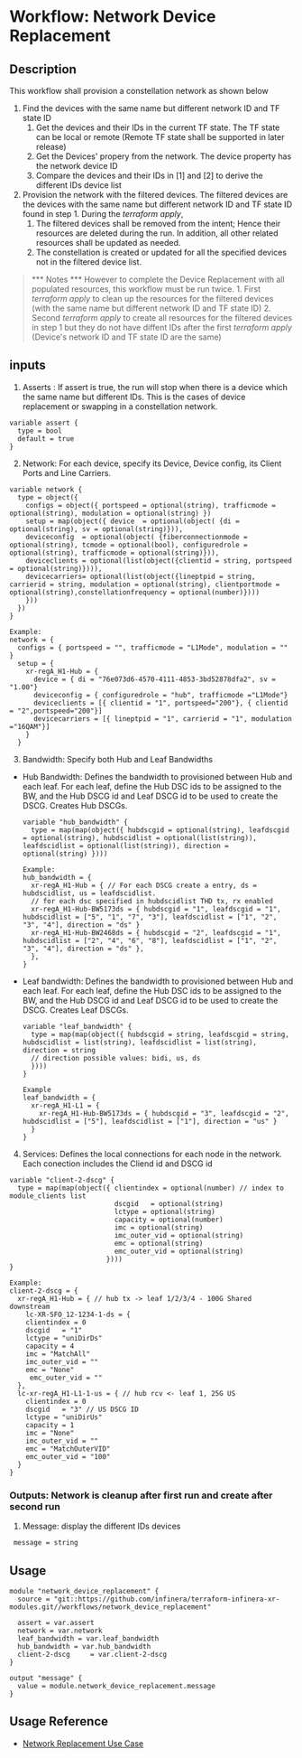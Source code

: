 # Workflow: Network Device Replacement

## Description
This workflow shall provision a constellation network as shown below
  1. Find the devices with the same name but different network ID and TF state ID
     1. Get the devices and their IDs in the current TF state. The TF state can be local or remote (Remote TF state shall be supported in later release)
     2. Get the Devices' propery from the network. The device property has the network device ID
     3. Compare the devices and their IDs in [1] and [2] to derive the different IDs device list
  2. Provision the network with the filtered devices. The filtered devices are the devices with the same name but different network ID and TF state ID found in step 1. During the *terraform apply*,
     1. The filtered devices shall be removed from the intent; Hence their resources are deleted during the run. In addition, all other related resources shall be updated as needed.
     2. The constellation is created or updated for all the specified devices not in the filtered device list.
   
> *** Notes *** However to complete the Device Replacement with all populated resources, this workflow must be run twice. 
     1. First *terraform apply* to clean up the resources for the filtered devices (with the same name but different network ID and TF state ID)
     2. Second *terraform apply* to create all resources for the filtered devices in step 1 but they do not have diffent IDs after the first *terraform apply* (Device's network ID and TF state ID are the same)
## inputs
1. Asserts : If assert is true, the run will stop when there is a device which the same name but different IDs. This is the cases of device replacement or swapping in a constellation network.
```
variable assert { 
  type = bool
  default = true 
}
```
2. Network: For each device, specify its Device, Device config, its Client Ports and Line Carriers.
```
variable network {
  type = object({
    configs = object({ portspeed = optional(string), trafficmode = optional(string), modulation = optional(string) })
    setup = map(object({ device  = optional(object( {di = optional(string), sv = optional(string)})),
    deviceconfig  = optional(object( {fiberconnectionmode = optional(string), tcmode = optional(bool), configuredrole = optional(string), trafficmode = optional(string)})),
    deviceclients = optional(list(object({clientid = string, portspeed = optional(string)}))),
    devicecarriers= optional(list(object({lineptpid = string, carrierid = string, modulation = optional(string), clientportmode = optional(string),constellationfrequency = optional(number)})))
    }))
  })
}

Example:
network = {
  configs = { portspeed = "", trafficmode = "L1Mode", modulation = "" }
  setup = {
    xr-regA_H1-Hub = {
      device = { di = "76e073d6-4570-4111-4853-3bd52878dfa2", sv = "1.00"}
      deviceconfig = { configuredrole = "hub", trafficmode ="L1Mode"}
      deviceclients = [{ clientid = "1", portspeed="200"}, { clientid = "2",portspeed="200"}]
      devicecarriers = [{ lineptpid = "1", carrierid = "1", modulation ="16QAM"}] 
    }
  }
```
3. Bandwidth: Specify both Hub and Leaf Bandwidths
  - Hub Bandwidth: Defines the bandwidth to provisioned between Hub and each leaf. For each leaf, define the Hub DSC ids to be assigned to the BW, and the Hub DSCG id and Leaf DSCG id to be used to create the DSCG. Creates Hub DSCGs.
    ```
    variable "hub_bandwidth" {
      type = map(map(object({ hubdscgid = optional(string), leafdscgid = optional(string), hubdscidlist = optional(list(string)), leafdscidlist = optional(list(string)), direction = optional(string) })))

    Example:
    hub_bandwidth = {
      xr-regA_H1-Hub = { // For each DSCG create a entry, ds = hubdscidlist, us = leafdscidlist. 
      // for each dsc specified in hubdscidlist THD tx, rx enabled
      xr-regA_H1-Hub-BW5173ds = { hubdscgid = "1", leafdscgid = "1", hubdscidlist = ["5", "1", "7", "3"], leafdscidlist = ["1", "2", "3", "4"], direction = "ds" }
      xr-regA_H1-Hub-BW2468ds = { hubdscgid = "2", leafdscgid = "1", hubdscidlist = ["2", "4", "6", "8"], leafdscidlist = ["1", "2", "3", "4"], direction = "ds" },
      },
    }
    ```
  - Leaf bandwidth: Defines the bandwidth to provisioned between Hub and each leaf. For each leaf, define the Hub DSC ids to be assigned to the BW, and the Hub DSCG id and Leaf DSCG id to be used to create the DSCG. Creates Leaf DSCGs.
    ```
    variable "leaf_bandwidth" {
      type = map(map(object({ hubdscgid = string, leafdscgid = string, hubdscidlist = list(string), leafdscidlist = list(string), direction = string
      // direction possible values: bidi, us, ds
      })))
    }

    Example
    leaf_bandwidth = {
      xr-regA_H1-L1 = {       
        xr-regA_H1-Hub-BW5173ds = { hubdscgid = "3", leafdscgid = "2", hubdscidlist = ["5"], leafdscidlist = ["1"], direction = "us" }
      }
    }
    ```
4. Services: Defines the local connections for each node in the network. Each conection includes the Cliend id and DSCG id
```
variable "client-2-dscg" {
  type = map(map(object({ clientindex = optional(number) // index to module_clients list
                          dscgid   = optional(string)
                          lctype = optional(string)
                          capacity = optional(number)
                          imc = optional(string)
                          imc_outer_vid = optional(string)
                          emc = optional(string)
                          emc_outer_vid = optional(string) 
                        })))
}

Example:
client-2-dscg = {
  xr-regA_H1-Hub = { // hub tx -> leaf 1/2/3/4 - 100G Shared downstream
    lc-XR-SFO_12-1234-1-ds = { 
    clientindex = 0
    dscgid   = "1"
    lctype = "uniDirDs"
    capacity = 4
    imc = "MatchAll"
    imc_outer_vid = ""
    emc = "None"
     emc_outer_vid = ""
  }, 
  lc-xr-regA_H1-L1-1-us = { // hub rcv <- leaf 1, 25G US
    clientindex = 0
    dscgid   = "3" // US DSCG ID 
    lctype = "uniDirUs"
    capacity = 1
    imc = "None" 
    imc_outer_vid = ""
    emc = "MatchOuterVID"
    emc_outer_vid = "100"       
  }
}
```
### Outputs: Network is cleanup after first run and create after second run
1. Message: display the different IDs devices
```
 message = string
```
## Usage
```
module "network_device_replacement" {
  source = "git::https://github.com/infinera/terraform-infinera-xr-modules.git//workflows/network_device_replacement"
  
  assert = var.assert
  network = var.network
  leaf_bandwidth = var.leaf_bandwidth
  hub_bandwidth = var.hub_bandwidth
  client-2-dscg     = var.client-2-dscg
}

output "message" {
  value = module.network_device_replacement.message
}
```
## Usage Reference
* [Network Replacement Use Case](https://github.com/infinera/terraform-xr-network/tree/main/use_cases/network_replacement)
